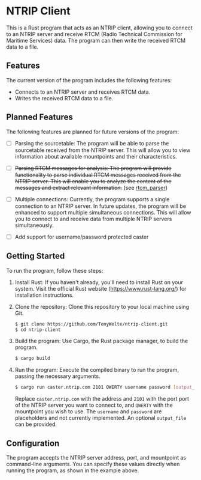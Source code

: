 # NTRIP Client

This is a Rust program that acts as an NTRIP client, allowing you to connect to an NTRIP server and receive RTCM (Radio Technical Commission for Maritime Services) data. The program can then write the received RTCM data to a file.

## Features

The current version of the program includes the following features:

- Connects to an NTRIP server and receives RTCM data.
- Writes the received RTCM data to a file.

## Planned Features

The following features are planned for future versions of the program:

- [ ] Parsing the sourcetable: The program will be able to parse the sourcetable received from the NTRIP server. This will allow you to view information about available mountpoints and their characteristics.

- [ ] ~~Parsing RTCM messages for analysis: The program will provide functionality to parse individual RTCM messages received from the NTRIP server. This will enable you to analyze the content of the messages and extract relevant information.~~ (see [rtcm_parser](https://github.com/TonyWelte/rtcm_parser))

- [ ] Multiple connections: Currently, the program supports a single connection to an NTRIP server. In future updates, the program will be enhanced to support multiple simultaneous connections. This will allow you to connect to and receive data from multiple NTRIP servers simultaneously.

- [ ] Add support for username/password protected caster 

## Getting Started

To run the program, follow these steps:

1. Install Rust: If you haven't already, you'll need to install Rust on your system. Visit the official Rust website (https://www.rust-lang.org/) for installation instructions.

2. Clone the repository: Clone this repository to your local machine using Git.

   ```bash
   $ git clone https://github.com/TonyWelte/ntrip-client.git
   $ cd ntrip-client
   ```

3. Build the program: Use Cargo, the Rust package manager, to build the program.

   ```bash
   $ cargo build
   ```

4. Run the program: Execute the compiled binary to run the program, passing the necessary arguments.

   ```bash
   $ cargo run caster.ntrip.com 2101 QWERTY username password [output_file]
   ```

   Replace `caster.ntrip.com` with the address and `2101` with the port port of the NTRIP server you want to connect to, and `QWERTY` with the mountpoint you wish to use. The `username` and `password` are placeholders and not currently implemented. An optional `output_file` can be provided.

## Configuration

The program accepts the NTRIP server address, port, and mountpoint as command-line arguments. You can specify these values directly when running the program, as shown in the example above.